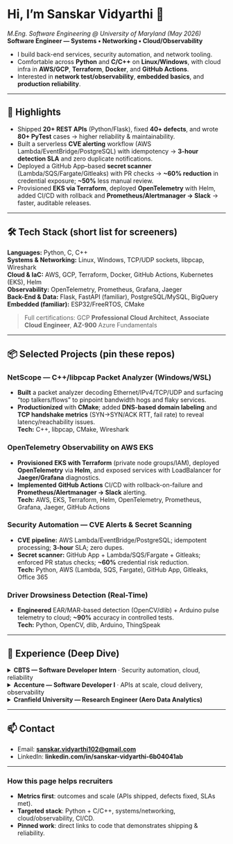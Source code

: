 # Hi, I’m Sanskar Vidyarthi 👋
*M.Eng. Software Engineering @ University of Maryland (May 2026)*  
**Software Engineer — Systems • Networking • Cloud/Observability**

- I build back-end services, security automation, and network tooling.  
- Comfortable across **Python** and **C/C++** on **Linux/Windows**, with cloud infra in **AWS/GCP**, **Terraform**, **Docker**, and **GitHub Actions**.  
- Interested in **network test/observability**, **embedded basics**, and **production reliability**.

---

## 🔎 Highlights
- Shipped **20+ REST APIs** (Python/Flask), fixed **40+ defects**, and wrote **80+ PyTest** cases → higher reliability & maintainability.  
- Built a serverless **CVE alerting** workflow (AWS Lambda/EventBridge/PostgreSQL) with idempotency → **3-hour detection SLA** and zero duplicate notifications.  
- Deployed a GitHub App–based **secret scanner** (Lambda/SQS/Fargate/Gitleaks) with PR checks → **~60% reduction** in credential exposure; **~50%** less manual review.  
- Provisioned **EKS via Terraform**, deployed **OpenTelemetry** with Helm, added CI/CD with rollback and **Prometheus/Alertmanager → Slack** → faster, auditable releases.

---

## 🛠️ Tech Stack (short list for screeners)
**Languages:** Python, C, C++  
**Systems & Networking:** Linux, Windows, TCP/UDP sockets, libpcap, Wireshark  
**Cloud & IaC:** AWS, GCP, Terraform, Docker, GitHub Actions, Kubernetes (EKS), Helm  
**Observability:** OpenTelemetry, Prometheus, Grafana, Jaeger  
**Back-End & Data:** Flask, FastAPI (familiar), PostgreSQL/MySQL, BigQuery  
**Embedded (familiar):** ESP32/FreeRTOS, CMake

> Full certifications: GCP **Professional Cloud Architect**, **Associate Cloud Engineer**, **AZ-900** Azure Fundamentals

---

## 📦 Selected Projects (pin these repos)
### NetScope — C++/libpcap Packet Analyzer (Windows/WSL)
- **Built** a packet analyzer decoding Ethernet/IPv4/TCP/UDP and surfacing “top talkers/flows” to pinpoint bandwidth hogs and flaky services.  
- **Productionized** with **CMake**; added **DNS-based domain labeling** and **TCP handshake metrics** (SYN→SYN/ACK RTT, fail rate) to reveal latency/reachability issues.  
**Tech:** C++, libpcap, CMake, Wireshark

### OpenTelemetry Observability on AWS EKS
- **Provisioned** **EKS with Terraform** (private node groups/IAM), deployed **OpenTelemetry** via **Helm**, and exposed services with LoadBalancer for **Jaeger/Grafana** diagnostics.  
- **Implemented** **GitHub Actions** CI/CD with rollback-on-failure and **Prometheus/Alertmanager → Slack** alerting.  
**Tech:** AWS, EKS, Terraform, Helm, OpenTelemetry, Prometheus, Grafana, Jaeger, GitHub Actions

### Security Automation — CVE Alerts & Secret Scanning
- **CVE pipeline:** AWS Lambda/EventBridge/PostgreSQL; idempotent processing; **3-hour** SLA; zero dupes.  
- **Secret scanner:** GitHub App + Lambda/SQS/Fargate + Gitleaks; enforced PR status checks; **~60%** credential risk reduction.  
**Tech:** Python, AWS (Lambda, SQS, Fargate), GitHub App, Gitleaks, Office 365

### Driver Drowsiness Detection (Real-Time)
- **Engineered** EAR/MAR-based detection (OpenCV/dlib) + Arduino pulse telemetry to cloud; **~90%** accuracy in controlled tests.  
**Tech:** Python, OpenCV, dlib, Arduino, ThingSpeak

---

## 💼 Experience (Deep Dive)

<details>
<summary><b>CBTS — Software Developer Intern</b> · Security automation, cloud, reliability</summary>

**Context:** Joined to harden developer workflows and reduce security toil.

- **CVE Alerting (serverless)**
  - **Problem:** Vendor CVEs arriving ad-hoc → duplicates and delayed triage.
  - **Approach:** Built an idempotent pipeline on **AWS (Lambda, EventBridge, PostgreSQL)** to ingest/parse advisories every 3 hours; added **structured logs/metrics** and O365 notifications with runbooks.
  - **Impact:** **3-hour detection SLA**, eliminated duplicate alerts, faster routing to owners.

- **Secret Scanning (merge protection)**
  - **Problem:** Credentials occasionally landed in PRs; manual review was noisy.
  - **Approach:** Developed a **GitHub App** workflow with **Lambda, SQS, Fargate, Gitleaks**; enforced **PR status checks** so risk never merged.
  - **Impact:** **~60% reduction** in credential-exposure incidents; **~50% less** manual review. 

- **Quality & Ops**
  - **What I added:** CI checks (lint/tests), policy gates, incident docs; verified across **Linux/Windows** environments.

**Tech:** Python, AWS (Lambda/SQS/Fargate/EventBridge), PostgreSQL, GitHub App/Checks API, Gitleaks, Office 365, GitHub Actions, logging/metrics
</details>

<details>
<summary><b>Accenture — Software Developer I</b> · APIs at scale, cloud delivery, observability</summary>

- **API Platform**
  - **Built:** **20+ Python/Flask REST APIs**, fully documented (**Swagger/Postman**).
  - **Quality:** **80+ PyTest** cases; **40+ defects** resolved → higher reliability & maintainability.

- **Cloud Release Engineering**
  - **Automated:** Deployments with **Docker + Terraform (GCP)**; addressed **100+ Artifact Registry** issues.
  - **Outcome:** **~40% faster** release cycles; stabilized build/publish paths.

- **Observability & Data**
  - **Delivered:** **20+ Looker (LookML)** dashboards; Python data flows with **BigQuery + Cloud Scheduler** and **10+ Cloud Monitoring** policies for SIEM/SOAR visibility.

- **Dev Practices**
  - **Standardized:** API patterns, test templates, and POC docs (**50+**) to accelerate onboarding and code reuse.

**Tech:** Python/Flask, SQL, Postman/Swagger, Docker, Terraform (GCP), BigQuery, Looker/LookML, Cloud Monitoring, Git
</details>

<details>
<summary><b>Cranfield University — Research Engineer (Aero Data Analytics)</b></summary>

- **Digital-Twin-style Analytics**
  - **Built:** MATLAB/Turbomatch pipeline simulating flight conditions; **~95%** parameter prediction accuracy for maintenance planning.
- **Signal Processing**
  - **Implemented:** Scattered interpolation for remote engine data → error **<1%** (Case 1) and **~3%** (Case 2).

**Tech:** MATLAB, Turbomatch, data cleaning/interpolation, experiment design
</details>

---

## 📫 Contact
- Email: **sanskar.vidyarthi102@gmail.com**  
- LinkedIn: **linkedin.com/in/sanskar-vidyarthi-6b04041ab**  


---

### How this page helps recruiters
- **Metrics first**: outcomes and scale (APIs shipped, defects fixed, SLAs met).  
- **Targeted stack**: Python + C/C++, systems/networking, cloud/observability, CI/CD.  
- **Pinned work**: direct links to code that demonstrates shipping & reliability.

